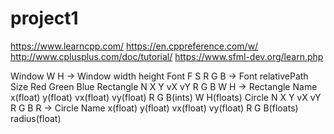 # project1

https://www.learncpp.com/
https://en.cppreference.com/w/
http://www.cplusplus.com/doc/tutorial/
https://www.sfml-dev.org/learn.php

Window W H -> Window width height
Font F S R G B -> Font relativePath Size Red Green Blue
Rectangle N X Y vX vY R G B W H -> Rectangle Name x(float) y(float) vx(float) vy(float) R G B(ints) W H(floats)
Circle N X Y vX vY R G B R -> Circle Name x(float) y(float) vx(float) vy(float) R G B(floats) radius(float)
